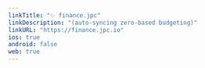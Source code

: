 ```yaml
---
linkTitle: "✨ finance.jpc"
linkDescription: "(auto-syncing zero-based budgeting)"
linkURL: "https://finance.jpc.io"
ios: true
android: false
web: true
---
```

